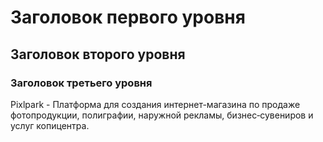 # Заголовок первого уровня
## Заголовок второго уровня
### Заголовок третьего уровня


Pixlpark - Платформа для создания интернет-магазина по продаже фотопродукции, полиграфии, наружной рекламы, бизнес‑сувениров и услуг копицентра.